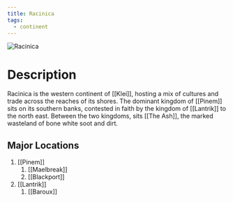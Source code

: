 ```yaml
---
title: Racinica
tags:
  - continent
---
```

<img src="../../images/racinica.webp" alt="Racinica" usemap="#racinica">  
  
<map name="racinica">  
  <area shape="circle" coords="330,398,18" alt="Maelbreak" href="Pinem/Maelbreak"> 
  <area shape="circle" coords="218,232,22" alt="Blackport" href="Pinem/Blackport"> 
  <area shape="circle" coords="405,202,18" alt="Baroux" href="Lantrik/Baroux"> 
  <area shape="circle" coords="300,190,50" alt="TheAsh" href="The-Ash">  
  <area shape="circle" coords="600,560,120" alt="Trord" href="../Trord/Trord">  
</map>

# Description
Racinica is the western continent of [[Klei]], hosting a mix of cultures and trade across the reaches of its shores. The dominant kingdom of [[Pinem]] sits on its southern banks, contested in faith by the kingdom of [[Lantrik]] to the north east. Between the two kingdoms, sits [[The Ash]], the marked wasteland of bone white soot and dirt. 

## Major Locations
1. [[Pinem]]
	1. [[Maelbreak]]
	2. [[Blackport]]
2. [[Lantrik]]
	1. [[Baroux]]